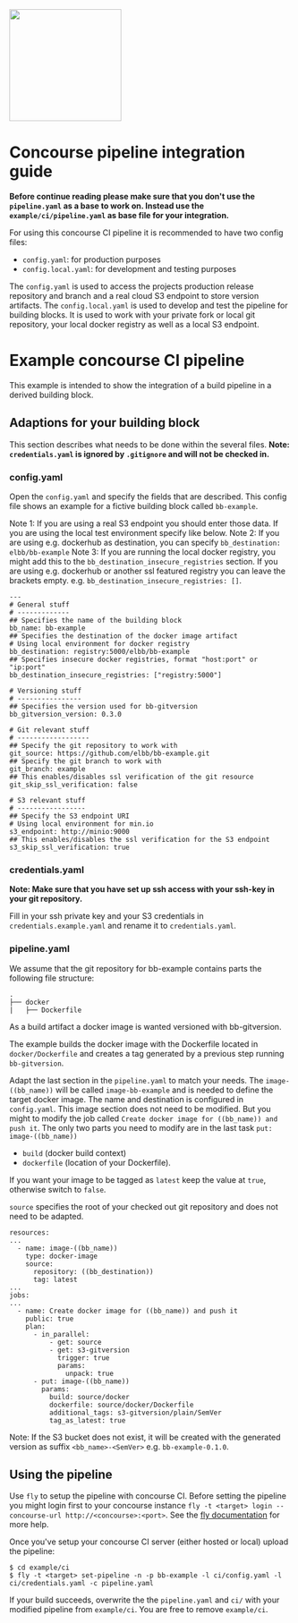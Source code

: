 <img src="https://raw.githubusercontent.com/elbb/bb-buildingblock/master/.assets/logo.png" height="200">

# Concourse pipeline integration guide

**Before continue reading please make sure that you don't use the `pipeline.yaml` as a base to work on. Instead use the `example/ci/pipeline.yaml` as base file for your integration.**

For using this concourse CI pipeline it is recommended to have two config files:

-   `config.yaml`: for production purposes
-   `config.local.yaml`: for development and testing purposes

The `config.yaml` is used to access the projects production release repository and branch and a real cloud S3 endpoint to store version artifacts.
The `config.local.yaml` is used to develop and test the pipeline for building blocks. It is used to work with your private fork or local git repository, your local docker registry as well as a local S3 endpoint.

# Example concourse CI pipeline

This example is intended to show the integration of a build pipeline in a derived building block.

## Adaptions for your building block

This section describes what needs to be done within the several files. 
**Note: `credentials.yaml` is ignored by `.gitignore` and will not be checked in.**

### config.yaml

Open the `config.yaml` and specify the fields that are described.
This config file shows an example for a fictive building block called `bb-example`.

Note 1: If you are using a real S3 endpoint you should enter those data. If you are using the local test environment specify like below.
Note 2: If you are using e.g. dockerhub as destination, you can specify `bb_destination: elbb/bb-example`
Note 3: If you are running the local docker registry, you might add this to the `bb_destination_insecure_registries` section. If you are using e.g. dockerhub or another ssl featured registry you can leave the brackets empty. e.g. `bb_destination_insecure_registries: []`.

    ---
    # General stuff
    # -------------
    ## Specifies the name of the building block
    bb_name: bb-example
    ## Specifies the destination of the docker image artifact
    # Using local environment for docker registry
    bb_destination: registry:5000/elbb/bb-example
    ## Specifies insecure docker registries, format "host:port" or "ip:port"
    bb_destination_insecure_registries: ["registry:5000"]

    # Versioning stuff
    # ----------------
    ## Specifies the version used for bb-gitversion
    bb_gitversion_version: 0.3.0

    # Git relevant stuff
    # ------------------
    ## Specify the git repository to work with
    git_source: https://github.com/elbb/bb-example.git
    ## Specify the git branch to work with
    git_branch: example
    ## This enables/disables ssl verification of the git resource
    git_skip_ssl_verification: false

    # S3 relevant stuff
    # -----------------
    ## Specify the S3 endpoint URI
    # Using local environment for min.io
    s3_endpoint: http://minio:9000
    ## This enables/disables the ssl verification for the S3 endpoint
    s3_skip_ssl_verification: true

### credentials.yaml

**Note: Make sure that you have set up ssh access with your ssh-key in your git repository.**

Fill in your ssh private key and your S3 credentials in `credentials.example.yaml` and rename it to `credentials.yaml`.

### pipeline.yaml

We assume that the git repository for bb-example contains parts the following file structure:

    .
    ├── docker
    |   ├── Dockerfile

As a build artifact a docker image is wanted versioned with bb-gitversion.

The example builds the docker image with the Dockerfile located in `docker/Dockerfile` and creates a tag generated by a previous step running `bb-gitversion`.

Adapt the last section in the `pipeline.yaml` to match your needs. The `image-((bb_name))` will be called `image-bb-example` and is needed to define the target docker image. The name and destination is configured in `config.yaml`. This image section does not need to be modified. But you might to modify the job called `Create docker image for ((bb_name)) and push it`.
The only two parts you need to modify are in the last task `put: image-((bb_name))` 

-   `build` (docker build context) 
-   `dockerfile` (location of your Dockerfile). 

If you want your image to be tagged as `latest` keep the value at `true`, otherwise switch to `false`.

`source` specifies the root of your checked out git repository and does not need to be adapted.

    resources:
    ...
      - name: image-((bb_name))
        type: docker-image
        source:
          repository: ((bb_destination))
          tag: latest
    ...
    jobs:
    ...
      - name: Create docker image for ((bb_name)) and push it
        public: true
        plan:
          - in_parallel:
              - get: source
              - get: s3-gitversion
                trigger: true
                params:
                  unpack: true
          - put: image-((bb_name))
            params:
              build: source/docker
              dockerfile: source/docker/Dockerfile
              additional_tags: s3-gitversion/plain/SemVer
              tag_as_latest: true

Note: If the S3 bucket does not exist, it will be created with the generated version as suffix `<bb_name>-<SemVer>` e.g. `bb-example-0.1.0`.

## Using the pipeline

Use `fly` to setup the pipeline with concourse CI.
Before setting the pipeline you might login first to your concourse instance `fly -t <target> login --concourse-url http://<concourse>:<port>`. See the [fly documentation](https://concourse-ci.org/fly.html) for more help.

Once you've setup your concourse CI server (either hosted or local) upload the pipeline:

    $ cd example/ci
    $ fly -t <target> set-pipeline -n -p bb-example -l ci/config.yaml -l ci/credentials.yaml -c pipeline.yaml

If your build succeeds, overwrite the the `pipeline.yaml` and `ci/` with your modified pipeline from `example/ci`. You are free to remove `example/ci`.

```

```
